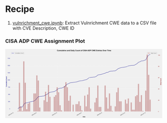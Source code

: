 # Recipe
1. [vulnrichment_cwe.ipynb](./vulnrichment_cwe.ipynb): Extract Vulnrichment CWE data to a CSV file with CVE Description, CWE ID



### CISA ADP CWE Assignment Plot

![CISA ADP CWE Assignment Plot](./cumulative_and_daily_entries_plot.png)
